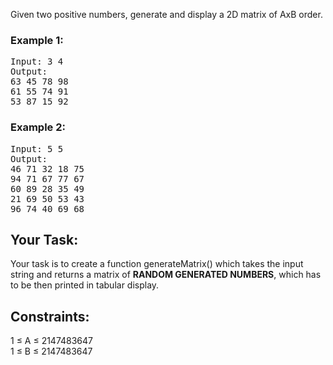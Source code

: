 Given two positive numbers, generate and display a 2D matrix of AxB order.


### Example 1:
<pre>Input: 3 4
Output:
63 45 78 98
61 55 74 91
53 87 15 92
</pre>

### Example 2:
<pre>Input: 5 5
Output:
46 71 32 18 75
94 71 67 77 67
60 89 28 35 49
21 69 50 53 43
96 74 40 69 68
</pre>

## Your Task:
Your task is to create a function generateMatrix() which takes the input string and returns a matrix of __RANDOM GENERATED NUMBERS__, which has to be then printed in tabular display.


## Constraints:
1 ≤ A ≤ 2147483647 <br>
1 ≤ B ≤ 2147483647 <br>